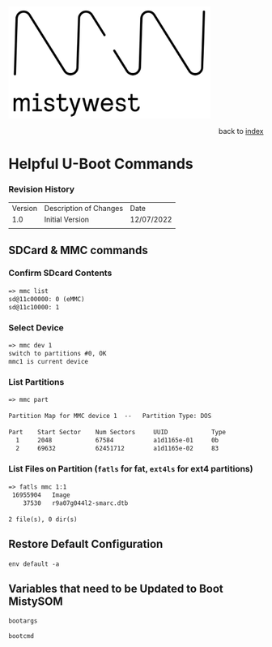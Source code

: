 <img src="../files/img/2018_MistyWest_LogoCombo_FINAL_RGB.png" alt="MistyWest" width="400"/><div style="text-align: right">back to [index](../README.md)</div>

# Helpful U-Boot Commands
### Revision History

<table>
  <tr>
   <td>Version
   </td>
   <td>Description of Changes
   </td>
   <td>Date
   </td>
  </tr>
  <tr>
   <td>
	   1.0
   </td>
   <td>
	   Initial Version
   </td>
   <td>
	   12/07/2022
   </td>
  </tr>
  <tr>
   <td>
   </td>
   <td>
   </td>
   <td>
   </td>
  </tr>
</table>


## SDCard & MMC commands

### Confirm SDcard Contents

```
=> mmc list
sd@11c00000: 0 (eMMC)
sd@11c10000: 1
```
### Select Device
```
=> mmc dev 1
switch to partitions #0, OK
mmc1 is current device
```
### List Partitions
```
=> mmc part

Partition Map for MMC device 1  --   Partition Type: DOS

Part    Start Sector    Num Sectors     UUID            Type
  1     2048            67584           a1d1165e-01     0b
  2     69632           62451712        a1d1165e-02     83
```  
### List Files on Partition (`fatls` for fat,  `ext4ls` for ext4 partitions)
```  
=> fatls mmc 1:1
 16955904   Image
    37530   r9a07g044l2-smarc.dtb

2 file(s), 0 dir(s)
```

## Restore Default Configuration

```
env default -a
```

## Variables that need to be Updated to Boot MistySOM

```
bootargs
```

```
bootcmd
```
